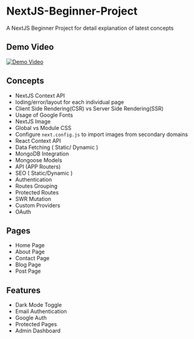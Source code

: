 
# NextJS-Beginner-Project

A NextJS Beginner Project for detail explanation of latest concepts











## Demo Video


[![Demo Video](https://www.techsmith.com/blog/wp-content/uploads/2020/09/make-demo-video.png)](https://vimeo.com/855956421)

## Concepts


-   NextJS Context API
-   loding/error/layout for each individual page
-   Client Side Rendering(CSR) vs Server Side Rendering(SSR)
-   Usage of Google Fonts
-   NextJS Image
-   Global vs Module CSS
-   Configure `next.config.js` to import images from secondary domains
-   React Context API
-   Data Fetching ( Static/ Dynamic )
-   MongoDB Integration
-   Mongoose Models
-   API (APP Routers)
-   SEO ( Static/Dynamic )
-   Authentication
-   Routes Grouping
-   Protected Routes
-   SWR Mutation
-   Custom Providers
-   OAuth

## Pages

-   Home Page
-   About Page
-   Contact Page
-   Blog Page
-   Post Page
## Features

-   Dark Mode Toggle
-   Email Authentication
-   Google Auth
-   Protected Pages
-   Admin Dashboard